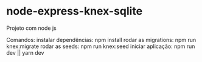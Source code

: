 # node-express-knex-sqlite

Projeto com node js

Comandos:
instalar dependências: npm install
rodar as migrations: npm run knex:migrate
rodar as seeds: npm run knex:seed
iniciar aplicação: npm run dev || yarn dev
